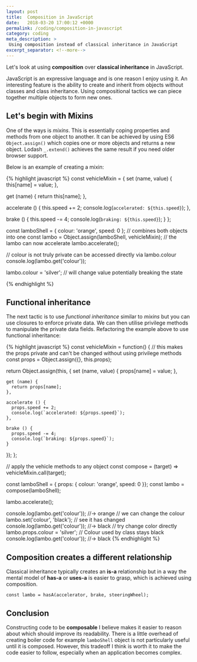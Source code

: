 ```yaml
---
layout: post
title:  Composition in JavaScript
date:   2018-03-20 17:00:12 +0000
permalink: /coding/composition-in-javascript
category: coding
meta_description: >
 Using composition instead of classical inheritance in JavaScript
excerpt_separator: <!--more-->
---
```


Let's look at using **composition** over **classical inheritance** in JavaScript.

JavaScript is an expressive language and is one reason I enjoy using it. An interesting feature is the ability to create and inherit from objects without classes and class inheritance. Using compositional tactics we can piece together multiple objects to form new ones.

<!--more-->

## Let's begin with Mixins

One of the ways is _mixins_. This is essentially coping properties and methods from one object to another. It can be achieved by using ES6 `Object.assign()` which copies one or more objects and returns a new object. Lodash `_.extend()` achieves the same result if you need older browser support.

Below is an example of creating a mixin:

{% highlight javascript %}
const vehicleMixin = {
  set (name, value) {
    this[name] = value;
  },

  get (name) {
    return this[name];
  },
  
  accelerate () {
    this.speed += 2;
    console.log(`accelerated: ${this.speed}`);
  },
  
  brake () {
    this.speed -= 4;
    console.log(`braking: ${this.speed}`);
  }
};

const lamboShell = { colour: 'orange', speed: 0 };
// combines both objects into one
const lambo = Object.assign(lamboShell, vehicleMixin);
// the lambo can now accelerate
lambo.accelerate();

// colour is not truly private can be accessed directly via lambo.colour
console.log(lambo.get('colour'));

lambo.colour = 'silver'; // will change value potentially breaking the state

{% endhighlight %}

## Functional inheritance

The next tactic is to use _functional inheritance_ similar to _mixins_ but you can use closures to enforce private data. We can then utilise privilege methods to manipulate the private data fields. Refactoring the example above to use functional inheritance:

{% highlight javascript %}
const vehicleMixin = function() {
  // this makes the props private and can't be changed without using privilege methods
  const props = Object.assign({}, this.props);
  
  return Object.assign(this, {
    set (name, value) {
      props[name] = value;
    },

    get (name) {
      return props[name];
    },
  
    accelerate () {
      props.speed += 2;
      console.log(`accelerated: ${props.speed}`);
    },
  
    brake () {
      props.speed -= 4;
      console.log(`braking: ${props.speed}`);
    }
  });
};

// apply the vehicle methods to any object
const compose = (target) => vehicleMixin.call(target);

const lamboShell = { props: { colour: 'orange', speed: 0 }};
const lambo = compose(lamboShell);

lambo.accelerate();

console.log(lambo.get('colour')); //-> orange
// we can change the colour
lambo.set('colour', 'black');
// see it has changed
console.log(lambo.get('colour')); //-> black
// try change color directly
lambo.props.colour = 'silver';
// Colour used by class stays black
console.log(lambo.get('colour')); //-> black
{% endhighlight %}

## Composition creates a different relationship

Classical inheritance typically creates an **is-a** relationship but in a way the mental model of **has-a** or **uses-a** is easier to grasp, which is achieved using composition.

```
const lambo = hasA(accelerator, brake, steeringWheel);
```

## Conclusion

Constructing code to be **composable** I believe makes it easier to reason about which should improve its readability. There is a little overhead of creating boiler code for example `lamboShell` object is not particularly useful until it is composed. However, this tradeoff I think is worth it to make the code easier to follow, especially when an application becomes complex.